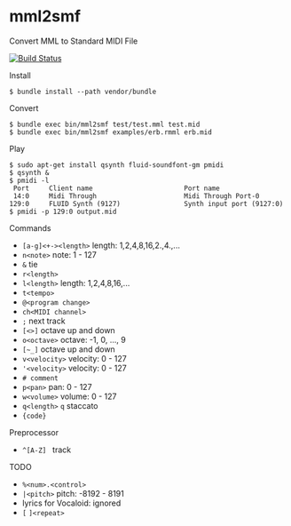mml2smf
=======

Convert MML to Standard MIDI File

[![Build Status](https://travis-ci.org/ohac/mml2smf.svg?branch=master)](https://travis-ci.org/ohac/mml2smf)

Install

    $ bundle install --path vendor/bundle

Convert

    $ bundle exec bin/mml2smf test/test.mml test.mid
    $ bundle exec bin/mml2smf examples/erb.rmml erb.mid

Play

    $ sudo apt-get install qsynth fluid-soundfont-gm pmidi
    $ qsynth &
    $ pmidi -l
     Port     Client name                       Port name
     14:0     Midi Through                      Midi Through Port-0
    129:0     FLUID Synth (9127)                Synth input port (9127:0)
    $ pmidi -p 129:0 output.mid

Commands

* `[a-g]<+-><length>` length: 1,2,4,8,16,2.,4.,...
* `n<note>` note: 1 - 127
* `&` tie
* `r<length>`
* `l<length>` length: 1,2,4,8,16,...
* `t<tempo>`
* `@<program change>`
* `ch<MIDI channel>`
* `;` next track
* `[<>]` octave up and down
* `o<octave>` octave: -1, 0, ..., 9
* `[~_]` octave up and down
* `v<velocity>` velocity: 0 - 127
* `'<velocity>` velocity: 0 - 127
* `# comment`
* `p<pan>` pan: 0 - 127
* `w<volume>` volume: 0 - 127
* `q<length>` `q` staccato
* `{code}`

Preprocessor

* `^[A-Z] ` track

TODO

* `%<num>.<control>`
* `|<pitch>` pitch: -8192 - 8191
* lyrics for Vocaloid: ignored
* `[` `]<repeat>`
